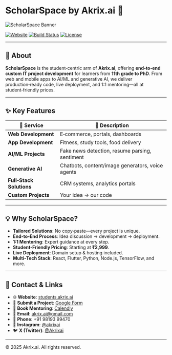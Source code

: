 # ScholarSpace by Akrix.ai 🚀

![ScholarSpace Banner](https://via.placeholder.com/800x200/0E0B1D/FFFFFF?text=ScholarSpace+%7C+Where+Tomorrow%27s+Coders+Meet+Ambition)

[![Website](https://img.shields.io/badge/Website-students.akrix.ai-4D79FF?style=flat\&logo=netlify)](https://students.akrix.ai)
[![Build Status](https://img.shields.io/badge/Status-WIP-orange)]()
[![License](https://img.shields.io/badge/License-MIT-green)](LICENSE)

---

## 🎯 About

**ScholarSpace** is the student‑centric arm of **Akrix.ai**, offering **end‑to‑end custom IT project development** for learners from **11th grade to PhD**. From web and mobile apps to AI/ML and generative AI, we deliver production‑ready code, live deployment, and 1:1 mentoring—all at student‑friendly prices.

---

## ✨ Key Features

| 🔧 Service               | 🌟 Description                                   |
| ------------------------ | ------------------------------------------------ |
| **Web Development**      | E‑commerce, portals, dashboards                  |
| **App Development**      | Fitness, study tools, food delivery              |
| **AI/ML Projects**       | Fake news detection, resume parsing, sentiment   |
| **Generative AI**        | Chatbots, content/image generators, voice agents |
| **Full‑Stack Solutions** | CRM systems, analytics portals                   |
| **Custom Projects**      | Your idea → our code                             |

---

## 💡 Why ScholarSpace?

* **Tailored Solutions**: No copy‑paste—every project is unique.
* **End‑to‑End Process**: Idea discussion → development → deployment.
* **1:1 Mentoring**: Expert guidance at every step.
* **Student‑Friendly Pricing**: Starting at **₹2,999**.
* **Live Deployment**: Domain setup & hosting included.
* **Multi‑Tech Stack**: React, Flutter, Python, Node.js, TensorFlow, and more.


---

## 📢 Contact & Links

* 🌐 **Website**: [students.akrix.ai](https://akrixai-scholarspace.netlify.app)
* 📝 **Submit a Project**: [Google Form](https://forms.gle/9uWfQxBteXk4KkU69)
* 📅 **Book Mentoring**: [Calendly](https://calendly.com/akrix-ai/scholerspace-discussion)
* 📧 **Email**: [akrix.ai@gmail.com](mailto:akrix.ai@gmail.com)
* 📱 **Phone**: +91 98193 99470
* 📸 **Instagram**: [@akrixai](https://www.instagram.com/akrixai/)
* 🐦 **X (Twitter)**: [@Akrixai](https://x.com/Akrixai)

---

© 2025 Akrix.ai. All rights reserved.
